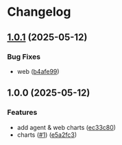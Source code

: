 # Changelog

## [1.0.1](https://github.com/pewty-fr/schwifty-helm/compare/web/v1.0.0...web/v1.0.1) (2025-05-12)


### Bug Fixes

* web ([b4afe99](https://github.com/pewty-fr/schwifty-helm/commit/b4afe99c45b36a2fe0169e2597768f0023037dfa))

## 1.0.0 (2025-05-12)


### Features

* add agent & web charts ([ec33c80](https://github.com/pewty-fr/schwifty-helm/commit/ec33c800ab1df3ad1869cbba4cec776f908773ce))
* charts ([#1](https://github.com/pewty-fr/schwifty-helm/issues/1)) ([e5a2fc3](https://github.com/pewty-fr/schwifty-helm/commit/e5a2fc3aed7f9cf1315390f886530c8a7a5cdc07))
